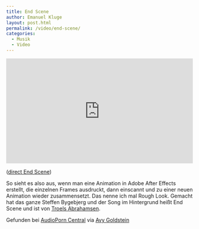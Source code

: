 ```yaml
---
title: End Scene
author: Emanuel Kluge
layout: post.html
permalink: /video/end-scene/
categories:
  - Musik
  - Video
---
```


<div style="position: relative; max-width: 660px; padding-top: 56.212121%; margin: 1em 0; overflow: hidden">
  <iframe src="https://player.vimeo.com/video/6857186?color=ffffff&amp;title=0&amp;byline=0&amp;portrait=0" width="660" height="371" frameborder="0" webkitallowfullscreen mozallowfullscreen allowfullscreen style="position: absolute; top: 0; right: 0; bottom: 0; left: 0; width: 100%; height: 100%"></iframe>
</div>

([direct End Scene][vimeo])

So sieht es also aus, wenn man eine Animation in Adobe After Effects erstellt, die einzelnen Frames ausdruckt, dann einscannt und zu einer neuen Animation wieder zusammensetzt. Das nenne ich mal Rough Look. Gemacht hat das ganze Steffen Bygebjerg und der Song im Hintergrund heißt End Scene und ist von [Troels Abrahamsen][supertroels].

Gefunden bei [AudioPorn Central][audioporncentral] via [Avy Goldstein][avygoldstein]

[vimeo]: http://vimeo.com/6857186
[supertroels]: http://supertroels.dk/wp/
[audioporncentral]: http://audioporncentral.com/2009/11/troels-abrahamsen-end-scene.html
[avygoldstein]: http://avygoldstein.soup.io/post/33456961/Yeah-In-After-Effects-erstellt-jeden-Frame
